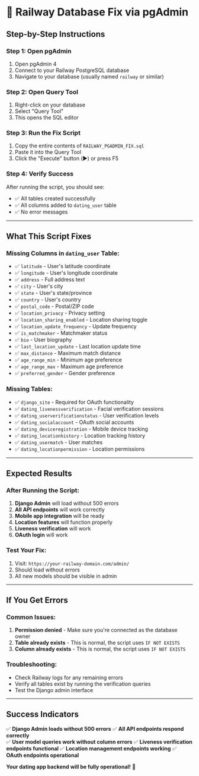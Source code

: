 # 🔧 Railway Database Fix via pgAdmin

## **Step-by-Step Instructions**

### **Step 1: Open pgAdmin**
1. Open pgAdmin 4
2. Connect to your Railway PostgreSQL database
3. Navigate to your database (usually named `railway` or similar)

### **Step 2: Open Query Tool**
1. Right-click on your database
2. Select "Query Tool"
3. This opens the SQL editor

### **Step 3: Run the Fix Script**
1. Copy the entire contents of `RAILWAY_PGADMIN_FIX.sql`
2. Paste it into the Query Tool
3. Click the "Execute" button (▶️) or press F5

### **Step 4: Verify Success**
After running the script, you should see:
- ✅ All tables created successfully
- ✅ All columns added to `dating_user` table
- ✅ No error messages

---

## **What This Script Fixes**

### **Missing Columns in `dating_user` Table:**
- ✅ `latitude` - User's latitude coordinate
- ✅ `longitude` - User's longitude coordinate  
- ✅ `address` - Full address text
- ✅ `city` - User's city
- ✅ `state` - User's state/province
- ✅ `country` - User's country
- ✅ `postal_code` - Postal/ZIP code
- ✅ `location_privacy` - Privacy setting
- ✅ `location_sharing_enabled` - Location sharing toggle
- ✅ `location_update_frequency` - Update frequency
- ✅ `is_matchmaker` - Matchmaker status
- ✅ `bio` - User biography
- ✅ `last_location_update` - Last location update time
- ✅ `max_distance` - Maximum match distance
- ✅ `age_range_min` - Minimum age preference
- ✅ `age_range_max` - Maximum age preference
- ✅ `preferred_gender` - Gender preference

### **Missing Tables:**
- ✅ `django_site` - Required for OAuth functionality
- ✅ `dating_livenessverification` - Facial verification sessions
- ✅ `dating_userverificationstatus` - User verification levels
- ✅ `dating_socialaccount` - OAuth social accounts
- ✅ `dating_deviceregistration` - Mobile device tracking
- ✅ `dating_locationhistory` - Location tracking history
- ✅ `dating_usermatch` - User matches
- ✅ `dating_locationpermission` - Location permissions

---

## **Expected Results**

### **After Running the Script:**
1. **Django Admin** will load without 500 errors
2. **All API endpoints** will work correctly
3. **Mobile app integration** will be ready
4. **Location features** will function properly
5. **Liveness verification** will work
6. **OAuth login** will work

### **Test Your Fix:**
1. Visit: `https://your-railway-domain.com/admin/`
2. Should load without errors
3. All new models should be visible in admin

---

## **If You Get Errors**

### **Common Issues:**
1. **Permission denied** - Make sure you're connected as the database owner
2. **Table already exists** - This is normal, the script uses `IF NOT EXISTS`
3. **Column already exists** - This is normal, the script uses `IF NOT EXISTS`

### **Troubleshooting:**
- Check Railway logs for any remaining errors
- Verify all tables exist by running the verification queries
- Test the Django admin interface

---

## **Success Indicators**

✅ **Django Admin loads without 500 errors**
✅ **All API endpoints respond correctly**  
✅ **User model queries work without column errors**
✅ **Liveness verification endpoints functional**
✅ **Location management endpoints working**
✅ **OAuth endpoints operational**

**Your dating app backend will be fully operational!** 🎉
